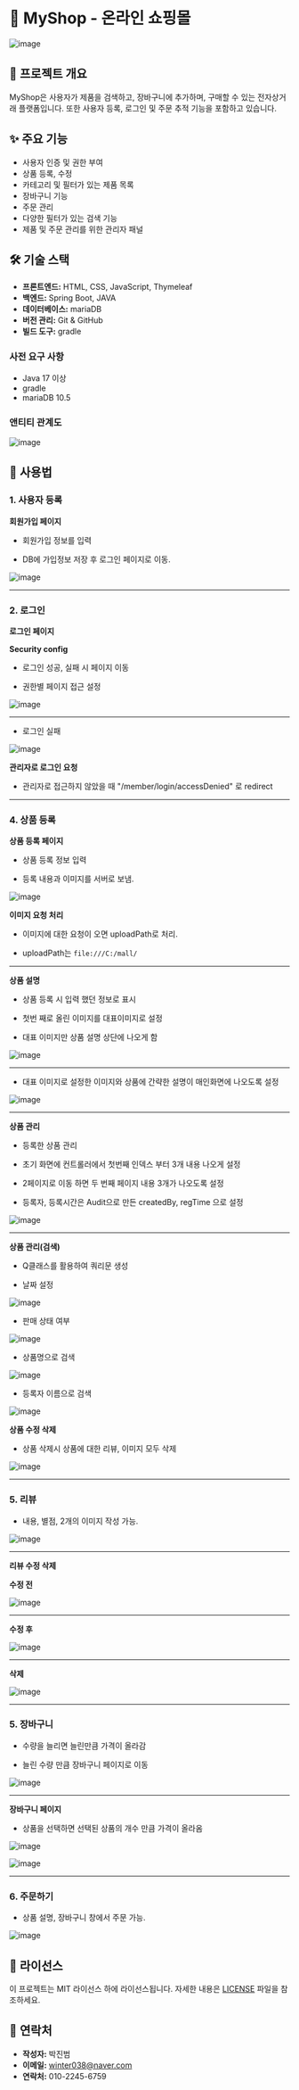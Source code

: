 # 🛒 MyShop - 온라인 쇼핑몰

![image](https://github.com/beom123456/shoppingMallPage/assets/169109573/5a5bed7a-66fb-4a90-9144-d86af21f1a3a)

## 🚀 프로젝트 개요

MyShop은 사용자가 제품을 검색하고, 장바구니에 추가하며, 구매할 수 있는 전자상거래 플랫폼입니다. 또한 사용자 등록, 로그인 및 주문 추적 기능을 포함하고 있습니다.

## ✨ 주요 기능

- 사용자 인증 및 권한 부여
- 상품 등록, 수정
- 카테고리 및 필터가 있는 제품 목록
- 장바구니 기능
- 주문 관리
- 다양한 필터가 있는 검색 기능
- 제품 및 주문 관리를 위한 관리자 패널

## 🛠️ 기술 스택

- **프론트엔드:** HTML, CSS, JavaScript, Thymeleaf
- **백엔드:** Spring Boot, JAVA 
- **데이터베이스:** mariaDB
- **버전 관리:** Git & GitHub
- **빌드 도구:** gradle

### 사전 요구 사항

- Java 17 이상
- gradle
- mariaDB 10.5

### 앤티티 관계도 

![image](https://github.com/beom123456/shoppingMallPage/assets/169109573/38a41ec8-1da0-4642-8975-f938c4ac4741)

## 📖 사용법

### 1. 사용자 등록

**회원가입 페이지**

 - 회원가입 정보를 입력
  
 - DB에 가입정보 저장 후 로그인 페이지로 이동.
   
![image](https://github.com/beom123456/shoppingMallPage/assets/169109573/023e42c3-8fd8-4ce9-b055-a09010da7e7d)


---

### 2. 로그인

**로그인 페이지**

**Security config**

- 로그인 성공, 실패 시 페이지 이동 

- 권한별 페이지 접근 설정
   
![image](https://github.com/beom123456/shoppingMallPage/assets/169109573/459bc77c-573a-4eb8-9af0-12532b64be62)

---

- 로그인 실패

![image](https://github.com/beom123456/shoppingMallPage/assets/169109573/72923fd4-d804-4ee5-ab4b-6b105a1c50fd)


**관리자로 로그인 요청**

- 관리자로 접근하지 않았을 때 "/member/login/accessDenied" 로 redirect
   
---

### 4. 상품 등록

**상품 등록 페이지**

- 상품 등록 정보 입력

- 등록 내용과 이미지를 서버로 보냄.
  
![image](https://github.com/beom123456/shoppingMallPage/assets/169109573/5ee674db-3f79-42bf-afa4-9be886f21f6e)



**이미지 요청 처리**

- 이미지에 대한 요청이 오면 uploadPath로 처리.

- uploadPath는 `file:///C:/mall/` 

---

**상품 설명**

- 상품 등록 시 입력 했던 정보로 표시
 
- 첫번 째로 올린 이미지를 대표이미지로 설정
  
- 대표 이미지만 상품 설명 상단에 나오게 함
  
 ![image](https://github.com/beom123456/shoppingMallPage/assets/169109573/b465a20a-6da6-4b21-b707-aa6500616243)

---

- 대표 이미지로 설정한 이미지와 상품에 간략한 설명이 매인화면에 나오도록 설정

![image](https://github.com/beom123456/shoppingMallPage/assets/169109573/ae6af144-2654-4d45-8c8f-2b047bf76813)

---

**상품 관리**
- 등록한 상품 관리
  
- 초기 화면에 컨트롤러에서 첫번째 인덱스 부터 3개 내용 나오게 설정
  
- 2페이지로 이동 하면 두 번째 페이지 내용 3개가 나오도록 설정
  
- 등록자, 등록시간은 Audit으로 만든 createdBy, regTime 으로 설정
  
![image](https://github.com/beom123456/shoppingMallPage/assets/169109573/b355d369-d78c-4ed0-9eda-e57b01e1a876)

---


**상품 관리(검색)**

- Q클래스를 활용하여 쿼리문 생성

- 날짜 설정

![image](https://github.com/beom123456/shoppingMallPage/assets/169109573/88fa3b54-c2cb-42b3-91c1-b207fb5588ba)

- 판매 상태 여부

![image](https://github.com/beom123456/shoppingMallPage/assets/169109573/8aa5af5a-3283-4599-91be-49169293d440)

- 상품명으로 검색

![image](https://github.com/beom123456/shoppingMallPage/assets/169109573/c12448a8-76fe-47b2-8f2a-f00400ba2e13)


- 등록자 이름으로 검색 

![image](https://github.com/beom123456/shoppingMallPage/assets/169109573/f7da751f-db5e-4d29-934b-3ee2b973b51a)



**상품 수정 삭제**

- 상품 삭제시 상품에 대한 리뷰, 이미지 모두 삭제

![image](https://github.com/beom123456/shoppingMallPage/assets/169109573/6e219daf-2c1c-4c0f-b28e-eb2b7ab3757d)

---

### 5. 리뷰 

- 내용, 별점, 2개의 이미지 작성 가능.

![image](https://github.com/beom123456/shoppingMallPage/assets/169109573/8cea360f-971b-473b-9011-b9dda42eb4ba)

---

**리뷰 수정 삭제**

**수정 전**

![image](https://github.com/beom123456/shoppingMallPage/assets/169109573/7649c67e-45b4-443f-8c6d-5412b06da342)

---

**수정 후**

![image](https://github.com/beom123456/shoppingMallPage/assets/169109573/77d2a414-e9cd-498f-b332-7540380ed1cc)


---

**삭제**

![image](https://github.com/beom123456/shoppingMallPage/assets/169109573/a21ee23f-50e0-4d89-9713-ae9a83cfb72b)

---

### 5. 장바구니

- 수량을 늘리면 늘린만큼 가격이 올라감

- 늘린 수량 만큼 장바구니 페이지로 이동 

![image](https://github.com/beom123456/shoppingMallPage/assets/169109573/b571491f-e9ea-400c-9a12-013859263083)

---

**장바구니 페이지**

- 상품을 선택하면 선택된 상품의 개수 만큼 가격이 올라옴

![image](https://github.com/beom123456/shoppingMallPage/assets/169109573/7380ef5b-bc70-406f-ae13-ae2a15f44061)

![image](https://github.com/beom123456/shoppingMallPage/assets/169109573/46dec766-c511-4ec0-8fd3-c8dd692af2fc)

---

### 6. 주문하기

- 상품 설명, 장바구니 창에서 주문 가능.

![image](https://github.com/beom123456/shoppingMallPage/assets/169109573/64f5b56b-dc1a-4064-8d3a-28f6a58c4e05)

 


## 📄 라이선스

이 프로젝트는 MIT 라이선스 하에 라이선스됩니다. 자세한 내용은 [LICENSE](LICENSE) 파일을 참조하세요.

## 📧 연락처

- **작성자:** 박진범
- **이메일:** winter038@naver.com
- **연락처:** 010-2245-6759
